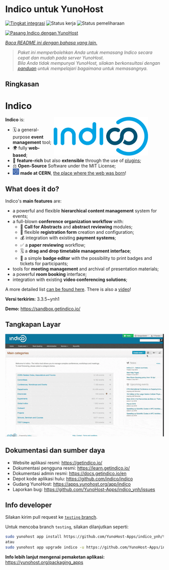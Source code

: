 <!--
N.B.: README ini dibuat secara otomatis oleh <https://github.com/YunoHost/apps/tree/master/tools/readme_generator>
Ini TIDAK boleh diedit dengan tangan.
-->

# Indico untuk YunoHost

[![Tingkat integrasi](https://apps.yunohost.org/badge/integration/indico)](https://ci-apps.yunohost.org/ci/apps/indico/)
![Status kerja](https://apps.yunohost.org/badge/state/indico)
![Status pemeliharaan](https://apps.yunohost.org/badge/maintained/indico)

[![Pasang Indico dengan YunoHost](https://install-app.yunohost.org/install-with-yunohost.svg)](https://install-app.yunohost.org/?app=indico)

*[Baca README ini dengan bahasa yang lain.](./ALL_README.md)*

> *Paket ini memperbolehkan Anda untuk memasang Indico secara cepat dan mudah pada server YunoHost.*  
> *Bila Anda tidak mempunyai YunoHost, silakan berkonsultasi dengan [panduan](https://yunohost.org/install) untuk mempelajari bagaimana untuk memasangnya.*

## Ringkasan

# Indico 

<img src="https://github.com/indico/indico/raw/master/indico/web/static/images/logo_indico.png"
     align="right"
     width="300"
     style="width: 300px; float: right; margin-right: 50px;">

**Indico** is:
 * 🗓 a general-purpose **event management** tool;
 * 🌍 fully **web-based**;
 * 🧩 **feature-rich** but also **extensible** through the use of [plugins](https://docs.getindico.io/en/stable/plugins/);
 * ⚖️ **Open-Source** Software under the MIT License;
 * <img src="https://raw.githubusercontent.com/indico/assets/master/cern_badge.png" width="20"> **made at CERN**, [the place where the web was born](https://home.cern/science/computing/birth-web)!

## What does it do?
Indico's **main features** are:
 * a powerful and flexible **hierarchical content management** system for events;
 * a full-blown **conference organization workflow** with:
   - 📢 **Call for Abstracts** and **abstract reviewing** modules;
   - 📝 flexible **registration form** creation and configuration;
   - 💰 integration with existing **payment systems**;
   - ✅ a **paper reviewing** workflow;
   - 🗓 a **drag and drop timetable management interface**;
   - 🎫 a simple **badge editor** with the possibility to print badges and tickets for participants;
 * tools for **meeting management** and archival of presentation materials;
 * a powerful **room booking** interface;
 * integration with existing **video conferencing solutions**;

A more detailed list [can be found here](https://getindico.io/features/). There is also a [video](https://www.youtube.com/watch?v=yo8rgg9dOcc)!


**Versi terkirim:** 3.3.5~ynh1

**Demo:** <https://sandbox.getindico.io/>

## Tangkapan Layar

![Tangkapan Layar pada Indico](./doc/screenshots/sneakpeek.gif)

## Dokumentasi dan sumber daya

- Website aplikasi resmi: <https://getindico.io/>
- Dokumentasi pengguna resmi: <https://learn.getindico.io/>
- Dokumentasi admin resmi: <https://docs.getindico.io/en>
- Depot kode aplikasi hulu: <https://github.com/indico/indico>
- Gudang YunoHost: <https://apps.yunohost.org/app/indico>
- Laporkan bug: <https://github.com/YunoHost-Apps/indico_ynh/issues>

## Info developer

Silakan kirim pull request ke [`testing` branch](https://github.com/YunoHost-Apps/indico_ynh/tree/testing).

Untuk mencoba branch `testing`, silakan dilanjutkan seperti:

```bash
sudo yunohost app install https://github.com/YunoHost-Apps/indico_ynh/tree/testing --debug
atau
sudo yunohost app upgrade indico -u https://github.com/YunoHost-Apps/indico_ynh/tree/testing --debug
```

**Info lebih lanjut mengenai pemaketan aplikasi:** <https://yunohost.org/packaging_apps>
